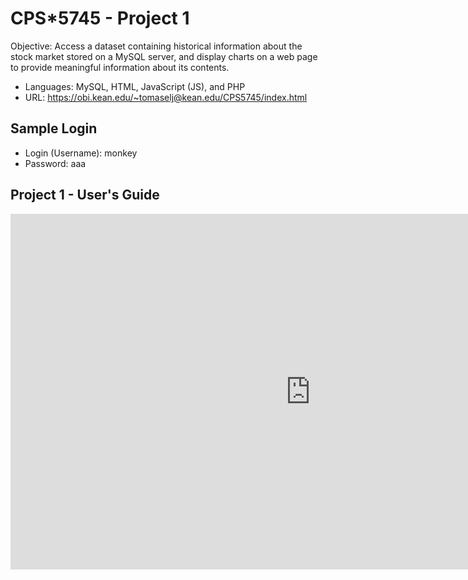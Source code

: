# CPS*5745 - Project 1
Objective: Access a dataset containing historical information about the stock market stored on a MySQL server, and display charts on a web page to provide meaningful information about its contents.

- Languages:  MySQL, HTML, JavaScript (JS), and PHP
- URL:        https://obi.kean.edu/~tomaselj@kean.edu/CPS5745/index.html

## Sample Login
- Login (Username):  monkey
- Password:          aaa

## Project 1 - User's Guide
<iframe src="https://docs.google.com/presentation/d/e/2PACX-1vSiaVpy0TEVBc1P1dQuzTp2QwevXlaxQQj4j8IViyx1JjqTOkPYfbtKesX87nuttYdUpSDVB7t6e0qh/embed?start=false&loop=false&delayms=3000" frameborder="0" width="960" height="569" allowfullscreen="true" mozallowfullscreen="true" webkitallowfullscreen="true"></iframe>
